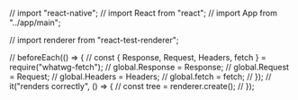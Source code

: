 // import "react-native";
// import React from "react";
// import App from "../app/main";

// import renderer from "react-test-renderer";

// beforeEach(() => {
//   const { Response, Request, Headers, fetch } = require("whatwg-fetch");
//   global.Response = Response;
//   global.Request = Request;
//   global.Headers = Headers;
//   global.fetch = fetch;
// });
// it("renders correctly", () => {
//   const tree = renderer.create(<App />);
// });
